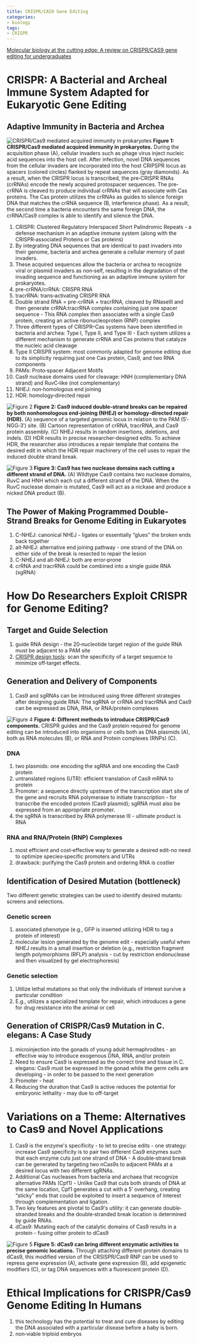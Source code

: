 ```yaml
---
title: CRISPR/CAS9 Gene Editing
categories: 
- biology
tags: 
- CRISPR
---
```


[Molecular biology at the cutting edge: A review on CRISPR/CAS9 gene editing for undergraduates](https://www.ncbi.nlm.nih.gov/pubmed/29381252)

# CRISPR: A Bacterial and Archeal Immune System Adapted for Eukaryotic Gene Editing

## Adaptive Immunity in Bacteria and Archea
![CRISPR/Cas9 mediated acquired immunity in prokaryotes](https://wol-prod-cdn.literatumonline.com/cms/attachment/1e47445c-4cfe-456b-8528-13609e98958d/bmb21108-fig-0001-m.jpg)
**Figure 1: CRISPR/Cas9 mediated acquired immunity in prokaryotes.** 
During the acquisition phase (A), cellular invaders such as phage virus inject nucleic acid sequences into the host cell. After infection, novel DNA sequences from the cellular invaders are incorporated into the host CRIPSPR locus as spacers (colored circles) flanked by repeat sequences (gray diamonds). As a result, when the CRISPR locus is transcribed, the pre‐CRISPR RNAs (crRNAs) encode the newly acquired protospacer sequences. The pre‐crRNA is cleaved to produce individual crRNAs that will associate with Cas proteins. The Cas protein utilizes the crRNAs as guides to silence foreign DNA that matches the crRNA sequence (B, interference phase). As a result, the second time a bacteria encounters the same foreign DNA, the crRNA/Cas9 complex is able to identify and silence the DNA.

1. CRISPR: Clustered Regulatory Interspaced Short Palindromic Repeats - a defense mechanism in an adaptive immune system (along with the CRISPR‐associated Proteins or Cas proteins)
2. By integrating DNA sequences that are identical to past invaders into their genome, bacteria and archea generate a cellular memory of past invaders. 
3. These acquired sequences allow the bacteria or archea to recognize viral or plasmid invaders as non‐self, resulting in the degradation of the invading sequence and functioning as an adaptive immune system for prokaryotes.
4. pre-crRNA/crRNA: CRISPR RNA
5. tracrRNA: trans‐activating CRISPR RNA
6. Double strand RNA = pre-crRNA + tracrRNA, cleaved by RNaseIII and then generate crRNA:tracrRNA complex containing just one spacer sequence - This RNA complex then associates with a single Cas9 protein, creating an active ribonucleoprotein (RNP) complex
5. Three different types of CRISPR–Cas systems have been identified in bacteria and archea: Type I, Type II, and Type III - Each system utilizes a different mechanism to generate crRNA and Cas proteins that catalyze the nucleic acid cleavage
6. Type II CRISPR system: most commonly adapted for genome editing due to its simplicity requiring just one Cas protein, Cas9, and two RNA components
7. PAMs: Proto‐spacer Adjacent Motifs
8. Cas9 nuclease domains used for cleavage: HNH (complementary DNA strand) and RuvC‐like (not complementary)
9. NHEJ: non‐homologous end joining
10. HDR: homology‐directed repair

![Figure 2](https://wol-prod-cdn.literatumonline.com/cms/attachment/58766ca1-e833-48b6-96bb-ed6c3d56a40d/bmb21108-fig-0002-m.jpg)
**Figure 2: Cas9 induced double‐strand breaks can be repaired by both nonhomologous end‐joining (NHEJ) or homology‐directed repair (HDR).**
(A) sequence of a targeted genomic locus in relation to the PAM (5′‐NGG‐3′) site. 
(B) Cartoon representation of crRNA, tracrRNA, and Cas9 protein assembly. 
(C) NHEJ results in random insertions, deletions, and indels. 
(D) HDR results in precise researcher‐designed edits. To achieve HDR, the researcher also introduces a repair template that contains the desired edit in which the HDR repair machinery of the cell uses to repair the induced double strand break.
  
![Figure 3](https://wol-prod-cdn.literatumonline.com/cms/attachment/76f2db09-8247-4a14-a94d-a3c7c2a23a0f/bmb21108-fig-0003-m.jpg)
**Figure 3: Cas9 has two nuclease domains each cutting a different strand of DNA.**
(A) Wildtype Cas9 contains two nuclease domains, RuvC and HNH which each cut a different strand of the DNA. When the RuvC nuclease domain is mutated, Cas9 will act as a nickase and produce a nicked DNA product (B).

## The Power of Making Programmed Double‐Strand Breaks for Genome Editing in Eukaryotes

1. C-NHEJ: canonical NHEJ - ligates or essentially “glues” the broken ends back together
2. alt‐NHEJ: alternative end joining pathway - one strand of the DNA on either side of the break is resected to repair the lesion
3. C-NHEJ and alt-NHEJ: both are error‐prone
4. crRNA and tracrRNA could be combined into a single guide RNA (sgRNA)

# How Do Researchers Exploit CRISPR for Genome Editing?
## Target and Guide Selection
1. guide RNA design - the 20‐nucleotide target region of the guide RNA must be adjacent to a PAM site
2. [CRISPR design tools](http://crispor.tefor.net/): scan the specificity of a target sequence to minimize off‐target effects.

## Generation and Delivery of Components
1. Cas9 and sgRNAs can be introduced using three different strategies after designing guide RNA: The sgRNA or crRNA and tracrRNA and Cas9 can be expressed as DNA, RNA, or RNA/protein complexes

![Figure 4](https://wol-prod-cdn.literatumonline.com/cms/attachment/18b92fa3-4b31-4b69-94c5-027ce17f189f/bmb21108-fig-0004-m.jpg)
**Figure 4: Different methods to introduce CRISPR/Cas9 components.**
CRISPR guides and the Cas9 protein required for genome editing can be introduced into organisms or cells both as DNA plasmids (A), both as RNA molecules (B), or RNA and Protein complexes (RNPs) (C).

### DNA
1. two plasmids: one encoding the sgRNA and one encoding the Cas9 protein
2. untranslated regions (UTR): efficient translation of Cas9 mRNA to protein
3. Promoter: a sequence directly upstream of the transcription start site of the gene and recruits RNA polymerase to initiate transcription - for transcribe the encoded protein (Cas9 plasmid); sgRNA must also be expressed from an appropriate promoter.
4. the sgRNA is transcribed by RNA polymerase III - ultimate product is RNA

### RNA and RNA/Protein (RNP) Complexes
1. most efficient and cost‐effective way to generate a desired edit-no need to optimize species‐specific promoters and UTRs
2. drawback: purifying the Cas9 protein and ordering RNA is costlier

## Identification of Desired Mutation (bottleneck)
Two different genetic strategies can be used to identify desired mutants: screens and selections.

### Genetic screen
1. associated phenotype (e.g., GFP is inserted utilizing HDR to tag a protein of interest)
2. molecular lesion generated by the genome edit - especially useful when NHEJ results in a small insertion or deletion (e.g., restriction fragment length polymorphisms (RFLP) analysis - cut by restriction endonuclease and then visualized by gel electrophoresis)

### Genetic selection
1. Utilize lethal mutations so that only the individuals of interest survive a particular condition
2. E.g., utilizes a specialized template for repair, which introduces a gene for drug resistance into the animal or cell

## Generation of CRISPR/Cas9 Mutation in C. elegans: A Case Study
1. microinjection into the gonads of young adult hermaphrodites - an effective way to introduce exogenous DNA, RNA, and/or protein
2. Need to ensure Cas9 is expressed as the correct time and tissue in C. elegans: Cas9 must be expressed in the gonad while the germ cells are developing - in order to be passed to the next generation
3. Promoter - heat
4. Reducing the duration that Cas9 is active reduces the potential for embryonic lethality - may due to off-target

# Variations on a Theme: Alternatives to Cas9 and Novel Applications
1. Cas9 is the enzyme's specificity - to let to precise edits - one strategy: increase Cas9 specificity is to pair two different Cas9 enzymes such that each enzyme cuts just one strand of DNA -  A double‐strand break can be generated by targeting two nCas9s to adjacent PAMs at a desired locus with two different sgRNAs.
2. Additional Cas nucleases from bacteria and archaea that recognize alternative PAMs (Cpf1) - Unlike Cas9 that cuts both strands of DNA at the same location, Cpf1 generates a cut with a 5′ overhang, creating “sticky” ends that could be exploited to insert a sequence of interest through complementation and ligation.
3. Two key features are pivotal to Cas9's utility: it can generate double‐stranded breaks and the double‐stranded break location is determined by guide RNAs.
4. dCas9: Mutating each of the catalytic domains of Cas9 results in a protein - fusing other protein to dCas9 

![Figure 5](https://wol-prod-cdn.literatumonline.com/cms/attachment/efa8f010-4a53-4512-aeb4-152351599de3/bmb21108-fig-0005-m.jpg)
**Figure 5: dCas9 can bring different enzymatic activities to precise genomic locations.**
Through attaching different protein domains to dCas9, this modified version of the CRSISPR/Cas9 RNP can be used to repress gene expression (A), activate gene expression (B), add epigenetic modifiers (C), or tag DNA sequences with a fluorescent protein (D).

# Ethical Implications for CRISPR/Cas9 Genome Editing In Humans
1. this technology has the potential to treat and cure diseases by editing the DNA associated with a particular disease before a baby is born.
2. non‐viable triploid embryos
